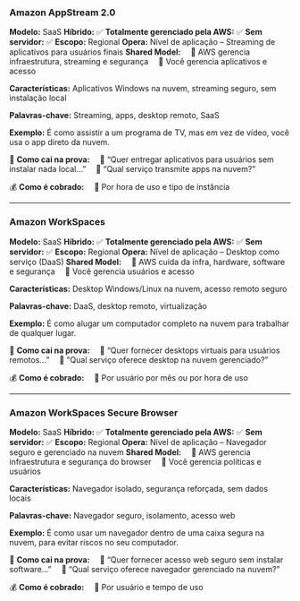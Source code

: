 ### **Amazon AppStream 2.0**

**Modelo:** SaaS
**Híbrido:** ✅
**Totalmente gerenciado pela AWS:** ✅
**Sem servidor:** ✅
**Escopo:** Regional
**Opera:** Nível de aplicação – Streaming de aplicativos para usuários finais
**Shared Model:**
 🔹 AWS gerencia infraestrutura, streaming e segurança
 🔹 Você gerencia aplicativos e acesso

**Características:** Aplicativos Windows na nuvem, streaming seguro, sem instalação local

**Palavras-chave:** Streaming, apps, desktop remoto, SaaS

**Exemplo:** É como assistir a um programa de TV, mas em vez de vídeo, você usa o app direto da nuvem.

📝 **Como cai na prova:**
 🔹 “Quer entregar aplicativos para usuários sem instalar nada local...”
 🔹 “Qual serviço transmite apps na nuvem?”

💰 **Como é cobrado:**
 🔹 Por hora de uso e tipo de instância

---

### **Amazon WorkSpaces**

**Modelo:** SaaS
**Híbrido:** ✅
**Totalmente gerenciado pela AWS:** ✅
**Sem servidor:** ✅
**Escopo:** Regional
**Opera:** Nível de aplicação – Desktop como serviço (DaaS)
**Shared Model:**
 🔹 AWS cuida da infra, hardware, software e segurança
 🔹 Você gerencia usuários e acesso

**Características:** Desktop Windows/Linux na nuvem, acesso remoto seguro

**Palavras-chave:** DaaS, desktop remoto, virtualização

**Exemplo:** É como alugar um computador completo na nuvem para trabalhar de qualquer lugar.

📝 **Como cai na prova:**
 🔹 “Quer fornecer desktops virtuais para usuários remotos...”
 🔹 “Qual serviço oferece desktop na nuvem gerenciado?”

💰 **Como é cobrado:**
 🔹 Por usuário por mês ou por hora de uso

---

### **Amazon WorkSpaces Secure Browser**

**Modelo:** SaaS
**Híbrido:** ✅
**Totalmente gerenciado pela AWS:** ✅
**Sem servidor:** ✅
**Escopo:** Regional
**Opera:** Nível de aplicação – Navegador seguro e gerenciado na nuvem
**Shared Model:**
 🔹 AWS gerencia infraestrutura e segurança do browser
 🔹 Você gerencia políticas e usuários

**Características:** Navegador isolado, segurança reforçada, sem dados locais

**Palavras-chave:** Navegador seguro, isolamento, acesso web

**Exemplo:** É como usar um navegador dentro de uma caixa segura na nuvem, para evitar riscos no seu computador.

📝 **Como cai na prova:**
 🔹 “Quer fornecer acesso web seguro sem instalar software...”
 🔹 “Qual serviço oferece navegador gerenciado na nuvem?”

💰 **Como é cobrado:**
 🔹 Por usuário e tempo de uso
